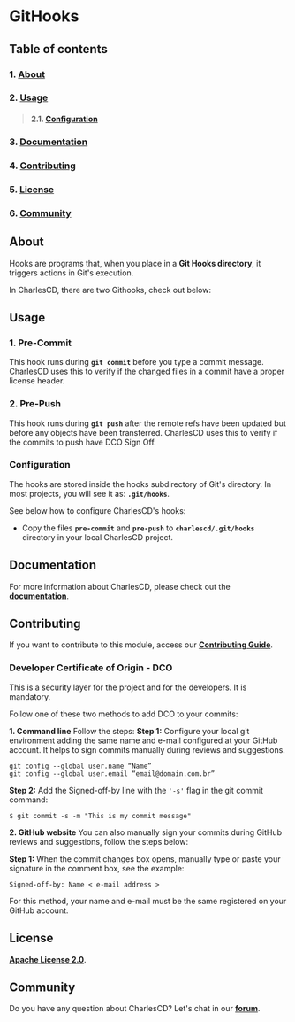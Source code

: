 # **GitHooks**

## **Table of contents**
### 1. [**About**](#about)
### 2. [**Usage**](#usage)
>#### 2.1. [**Configuration**](#configuration)
### 3. [**Documentation**](#documentation)
### 4. [**Contributing**](#contributing)
### 5. [**License**](#license)
### 6. [**Community**](#community)

## **About**
Hooks are programs that, when you place in a **Git Hooks directory**, it triggers actions in Git's execution.

In CharlesCD, there are two Githooks, check out below:

## **Usage**
### **1. Pre-Commit**

This hook runs during  **```git commit```** before you type a commit message. 
CharlesCD uses this to verify if the changed files in a commit have a proper license header.


### **2. Pre-Push**

This hook runs during  **```git push```** after the remote refs have been updated but before any objects have been transferred. 
CharlesCD uses this to verify if the commits to push have DCO Sign Off.


### **Configuration**
 
The hooks are stored inside the hooks subdirectory of Git's directory. 
In most projects, you will see it as:  **```.git/hooks```**.

See below how to configure CharlesCD's hooks:
- Copy the files  **```pre-commit```** and  **```pre-push```** to  **```charlescd/.git/hooks```** directory in your local CharlesCD project.

## **Documentation**

For more information about CharlesCD, please check out the [**documentation**](https://docs.charlescd.io/).

## **Contributing**

If you want to contribute to this module, access our [**Contributing Guide**](https://github.com/ZupIT/charlescd/blob/main/CONTRIBUTING.md).

### **Developer Certificate of Origin - DCO**

 This is a security layer for the project and for the developers. It is mandatory.
 
 Follow one of these two methods to add DCO to your commits:
 
**1. Command line**
 Follow the steps: 
 **Step 1:** Configure your local git environment adding the same name and e-mail configured at your GitHub account. It helps to sign commits manually during reviews and suggestions.

 ```
git config --global user.name “Name”
git config --global user.email “email@domain.com.br”
```
**Step 2:** Add the Signed-off-by line with the `'-s'` flag in the git commit command:

```
$ git commit -s -m "This is my commit message"
```

**2. GitHub website**
You can also manually sign your commits during GitHub reviews and suggestions, follow the steps below: 

**Step 1:** When the commit changes box opens, manually type or paste your signature in the comment box, see the example:

```
Signed-off-by: Name < e-mail address >
```

For this method, your name and e-mail must be the same registered on your GitHub account.

## **License**
[**Apache License 2.0**](https://github.com/ZupIT/charlescd/blob/main/LICENSE).

## **Community**

Do you have any question about CharlesCD? Let's chat in our [**forum**](https://forum.zup.com.br/). 
